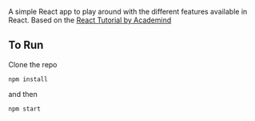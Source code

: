 A simple React app to play around with the different features available in React. Based on the [React Tutorial by Academind](https://www.youtube.com/watch?v=Dorf8i6lCuk) 

## To Run

Clone the repo

```
npm install
```

and then

```
npm start
```

